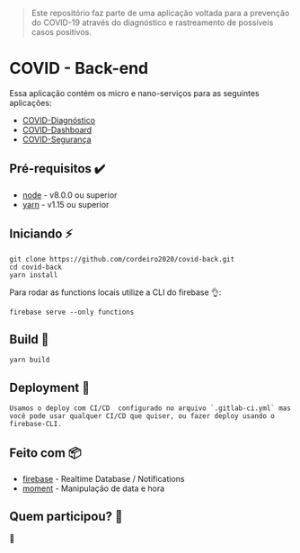> Este repositório faz parte de uma aplicação voltada para a prevenção do COVID-19 através do diagnóstico e rastreamento de possíveis casos positivos.

# COVID - Back-end

Essa aplicação contém os micro e nano-serviços para as seguintes aplicações:

-  [COVID-Diagnóstico](https://github.com/cordeiro2020/covid-diagnostico) 
-  [COVID-Dashboard](https://github.com/cordeiro2020/covid-dashboard) 
-  [COVID-Segurança](https://github.com/cordeiro2020/covid-seguranca) 


## Pré-requisitos :heavy_check_mark:

* [node](https://nodejs.org/en/) - v8.0.0 ou superior
* [yarn](https://yarnpkg.com/pt-BR/) - v1.15 ou superior


## Iniciando :zap:

    git clone https://github.com/cordeiro2020/covid-back.git
    cd covid-back
    yarn install
   
   Para rodar as functions locais utilize a CLI do firebase :ok_hand::
    
    firebase serve --only functions

## Build :hammer:
    yarn build

## Deployment :rocket:

    Usamos o deploy com CI/CD  configurado no arquivo `.gitlab-ci.yml` mas você pode usar qualquer CI/CD que quiser, ou fazer deploy usando o firebase-CLI.

## Feito com :package:

* [firebase](https://www.npmjs.com/package/firebase) - Realtime Database / Notifications
* [moment](https://github.com/moment/moment/) - Manipulação de data e hora

## Quem participou? :busts_in_silhouette:

:construction:
